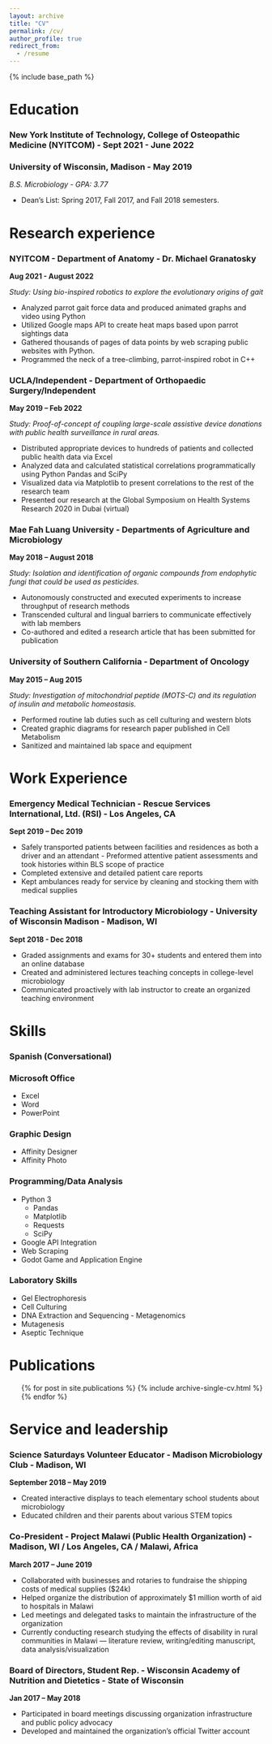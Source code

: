```yaml
---
layout: archive
title: "CV"
permalink: /cv/
author_profile: true
redirect_from:
  - /resume
---
```


{% include base_path %}

Education
======
### New York Institute of Technology, College of Osteopathic Medicine (NYITCOM) - Sept 2021 - June 2022
### University of Wisconsin, Madison - May 2019
*B.S. Microbiology - GPA: 3.77*
  - Dean’s List: Spring 2017, Fall 2017, and Fall 2018 semesters.

Research experience
======
### NYITCOM - Department of Anatomy - Dr. Michael Granatosky

**Aug 2021 - August 2022**

*Study: Using bio-inspired robotics to explore the evolutionary origins of gait*
  - Analyzed parrot gait force data and produced animated graphs and video using Python
  - Utilized Google maps API to create heat maps based upon parrot sightings data
  - Gathered thousands of pages of data points by web scraping public websites with Python. 
  - Programmed the neck of a tree-climbing, parrot-inspired robot in C++
### UCLA/Independent - Department of Orthopaedic Surgery/Independent

**May 2019 – Feb 2022**

*Study: Proof-of-concept of coupling large-scale assistive device donations with public health surveillance in rural areas.*
  - Distributed appropriate devices to hundreds of patients and collected public health data via Excel
  - Analyzed data and calculated statistical correlations programmatically using Python Pandas and SciPy 
  - Visualized data via Matplotlib to present correlations to the rest of the research team
  - Presented our research at the Global Symposium on Health Systems Research 2020 in Dubai (virtual)
### Mae Fah Luang University - Departments of Agriculture and Microbiology

**May 2018 – August 2018**

*Study: Isolation and identification of organic compounds from endophytic fungi that could be used as pesticides.*
  - Autonomously constructed and executed experiments to increase throughput of research methods 
  - Transcended cultural and lingual barriers to communicate effectively with lab members
  - Co-authored and edited a research article that has been submitted for publication
### University of Southern California - Department of Oncology

**May 2015 – Aug 2015**

*Study: Investigation of mitochondrial peptide (MOTS-C) and its regulation of insulin and metabolic homeostasis.*
  - Performed routine lab duties such as cell culturing and western blots
  - Created graphic diagrams for research paper published in Cell Metabolism 
  - Sanitized and maintained lab space and equipment

Work Experience
======
### Emergency Medical Technician - Rescue Services International, Ltd. (RSI) - Los Angeles, CA

**Sept 2019 – Dec 2019**
  - Safely transported patients between facilities and residences as both a driver and an attendant - Preformed attentive patient assessments and took histories within BLS scope of practice
  - Completed extensive and detailed patient care reports
  - Kept ambulances ready for service by cleaning and stocking them with medical supplies
### Teaching Assistant for Introductory Microbiology - University of Wisconsin Madison - Madison, WI

**Sept 2018 - Dec 2018**
  - Graded assignments and exams for 30+ students and entered them into an online database 
  - Created and administered lectures teaching concepts in college-level microbiology
  - Communicated proactively with lab instructor to create an organized teaching environment

Skills
======
### Spanish (Conversational)
### Microsoft Office
  - Excel
  - Word
  - PowerPoint
### Graphic Design
  - Affinity Designer
  - Affinity Photo
### Programming/Data Analysis
  - Python 3 
    - Pandas
    - Matplotlib
    - Requests
    - SciPy
  - Google API Integration
  - Web Scraping
  - Godot Game and Application Engine
### Laboratory Skills
  - Gel Electrophoresis
  - Cell Culturing
  - DNA Extraction and Sequencing - Metagenomics
  - Mutagenesis
  - Aseptic Technique

Publications
======
  <ul>{% for post in site.publications %}
    {% include archive-single-cv.html %}
  {% endfor %}</ul>
  
Service and leadership
======
### Science Saturdays Volunteer Educator - Madison Microbiology Club - Madison, WI

**September 2018 – May 2019**
  - Created interactive displays to teach elementary school students about microbiology 
  - Educated children and their parents about various STEM topics
### Co-President - Project Malawi (Public Health Organization) - Madison, WI / Los Angeles, CA / Malawi, Africa

**March 2017 – June 2019**
  - Collaborated with businesses and rotaries to fundraise the shipping costs of medical supplies ($24k)
  - Helped organize the distribution of approximately $1 million worth of aid to hospitals in Malawi
  - Led meetings and delegated tasks to maintain the infrastructure of the organization
  - Currently conducting research studying the effects of disability in rural communities in Malawi 
  — literature review, writing/editing manuscript, data analysis/visualization
### Board of Directors, Student Rep. - Wisconsin Academy of Nutrition and Dietetics - State of Wisconsin

**Jan 2017 – May 2018**
  - Participated in board meetings discussing organization infrastructure and public policy advocacy
  - Developed and maintained the organization’s official Twitter account
